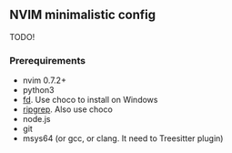  NVIM minimalistic config
-------------------------
TODO!

### Prerequirements
- nvim 0.7.2+
- python3
- [fd](https://github.com/sharkdp/fd). Use choco to install on Windows
- [ripgrep](https://github.com/BurntSushi/ripgrep). Also use choco
- node.js
- git
- msys64 (or gcc, or clang. It need to Treesitter plugin)

